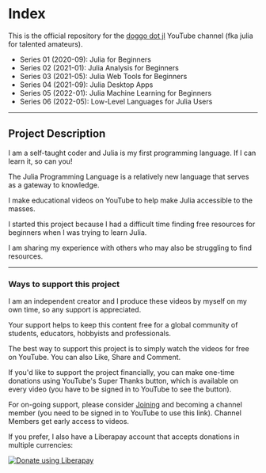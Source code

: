 # Index
This is the official repository for the [doggo dot jl](https://www.youtube.com/c/juliafortalentedamateurs) YouTube channel (fka julia for talented amateurs).

* Series 01 (2020-09): Julia for Beginners
* Series 02 (2021-01): Julia Analysis for Beginners
* Series 03 (2021-05): Julia Web Tools for Beginners
* Series 04 (2021-09): Julia Desktop Apps
* Series 05 (2022-01): Julia Machine Learning for Beginners
* Series 06 (2022-05): Low-Level Languages for Julia Users
---
## Project Description

I am a self-taught coder and Julia is my first programming language. If I can learn it, so can you!

The Julia Programming Language is a relatively new language that serves as a gateway to knowledge.

I make educational videos on YouTube to help make Julia accessible to the masses.

I started this project because I had a difficult time finding free resources for beginners when I was trying to learn Julia.

I am sharing my experience with others who may also be struggling to find resources.

---
### Ways to support this project

I am an independent creator and I produce these videos by myself on my own time, so any support is appreciated.

Your support helps to keep this content free for a global community of students, educators, hobbyists and professionals.

The best way to support this project is to simply watch the videos for free on YouTube. You can also Like, Share and Comment.

If you'd like to support the project financially, you can make one-time donations using YouTube's Super Thanks button, which is available on every video (you have to be signed in to YouTube to see the button).

For on-going support, please consider [Joining](https://www.youtube.com/channel/UCQwQVlIkbalDzmMnr-0tRhw/join) and becoming a channel member (you need to be signed in to YouTube to use this link). Channel Members get early access to videos.

If you prefer, I also have a Liberapay account that accepts donations in multiple currencies:

<noscript><a href="https://liberapay.com/julia4ta/donate"><img alt="Donate using Liberapay" src="https://liberapay.com/assets/widgets/donate.svg"></a></noscript>
